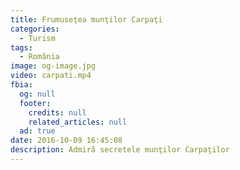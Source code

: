 ```yaml
---
title: Frumuseţea munţilor Carpaţi
categories:
  - Turism
tags:
  - România
image: og-image.jpg  
video: carpati.mp4    
fbia:
  og: null
  footer:
    credits: null
    related_articles: null
  ad: true
date: 2016-10-09 16:45:08
description: Admiră secretele munţilor Carpaţilor
---
```

